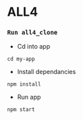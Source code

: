 # ALL4


### `Run all4_clone` 

* Cd into app

```
cd my-app
```
* Install dependancies

```
npm install
```
* Run app

```
npm start
```


